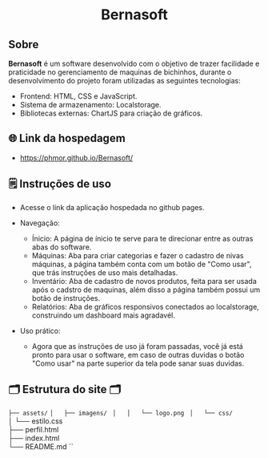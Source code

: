 <h1 align="center">Bernasoft</h1>

## Sobre
**Bernasoft** é um software desenvolvido com o objetivo de trazer facilidade e praticidade no gerenciamento de maquinas de bichinhos, durante o desenvolvimento do projeto foram utilizadas as seguintes tecnologias:
- Frontend: HTML, CSS e JavaScript.
- Sistema de armazenamento: Localstorage.
- Bibliotecas externas: ChartJS para criação de gráficos.

## 🌐 Link da hospedagem
  - https://phmor.github.io/Bernasoft/

## 🗒️ Instruções de uso
- Acesse o link da aplicação hospedada no github pages.
     
- Navegação:
  * Ínicio: A página de ínicio te serve para te direcionar entre as outras abas do software.
  * Máquinas: Aba para criar categorias e fazer o cadastro de nivas máquinas, a página também conta com um botão de "Como usar", que trás instruções de uso mais detalhadas.
  * Inventário: Aba de cadastro de novos produtos, feita para ser usada após o cadstro de maquinas, além disso a página também possui um botão de instruções.
  * Relatórios: Aba de gráficos responsivos conectados ao localstorage, construindo um dashboard mais agradavél.

- Uso prático:
  * Agora que as instruções de uso já foram passadas, você já está pronto para usar o software, em caso de outras duvidas o botão "Como usar" na parte superior da tela pode sanar suas duvidas.


## 🗂️ Estrutura do site 🗂️

``├── assets/`` 
``│   ├── imagens/ `` 
``│   │   └── logo.png `` 
``│   └── css/``  
  │       └── estilo.css  
  ├── perfil.html  
  ├── index.html  
  └── README.md ``
  
